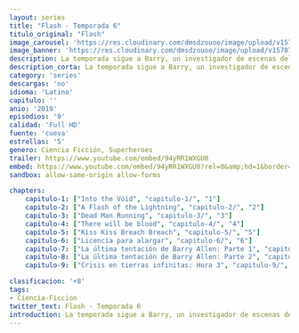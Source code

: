 ```yaml
---
layout: series
title: "Flash - Temporada 6"
titulo_original: "Flash"
image_carousel: 'https://res.cloudinary.com/dmsdzouoo/image/upload/v1570765654/flashh-min_qv54fp.jpg'
image_banner: 'https://res.cloudinary.com/dmsdzouoo/image/upload/v1570765657/multimedia.normal.b2c4f6778d80ddfe.746865666c6173685f6e6f726d616c2e6a7067-min_enx2ah.jpg'
description: La temporada sigue a Barry, un investigador de escenas del crimen con velocidad sobrehumana que lucha contra criminales, incluidos otros que también han adquirido habilidades sobrehumanas. Está ambientada en Arrowverso, compartiendo continuidad con las otras series de televisión del universo, y es una serie derivada de Arrow. La temporada es producida por Berlanti Productions, Warner Bros. Television y DC Entertainment, con Eric Wallace como showrunner.
description_corta: La temporada sigue a Barry, un investigador de escenas del crimen con velocidad sobrehumana que lucha contra criminales, incluidos otros que también han adquirido habilidades sobrehumanas. Está ambientada en Arrowverso, compartiendo continuidad con las..
category: 'series'
descargas: 'no'
idioma: 'Latino'
capitulo: ''
anio: '2019'
episodios: '9'
calidad: 'Full HD'
fuente: 'cueva'
estrellas: '5'
genero: Ciencia Ficción, Superheroes
trailer: https://www.youtube.com/embed/94yRR1WXGU0
embed: https://www.youtube.com/embed/94yRR1WXGU0?rel=0&amp;hd=1&border=0&wmode=opaque&enablejsapi=1&modestbranding=1&controls=1&showinfo=1
sandbox: allow-same-origin allow-forms 

chapters:
    capitulo-1: ["Into the Void", "capitulo-1/", "1"]
    capitulo-2: ["A Flash of the Lightning", "capitulo-2/", "2"]
    capitulo-3: ["Dead Man Running", "capitulo-3/", "3"]
    capitulo-4: ["There will be blood", "capitulo-4/", "4"]
    capitulo-5: ["Kiss Kiss Breach Breach", "capitulo-5/", "5"]
    capitulo-6: ["Licencia para alargar", "capitulo-6/", "6"]
    capitulo-7: ["La última tentación de Barry Allen: Parte 1", "capitulo-7/", "7"]
    capitulo-8: ["La última tentación de Barry Allen: Parte 2", "capitulo-8/", "8"]
    capitulo-9: ["Crisis en tierras infinitas: Hora 3", "capitulo-9/", "9"]

clasificacion: '+8'
tags:
- Ciencia-Ficcion
twitter_text: Flash - Temporada 6
introduction: La temporada sigue a Barry, un investigador de escenas del crimen con velocidad sobrehumana que lucha contra criminales, incluidos otros que también han adquirido habilidades sobrehumanas. Está ambientada en Arrowverso, compartiendo continuidad con las
---
```












